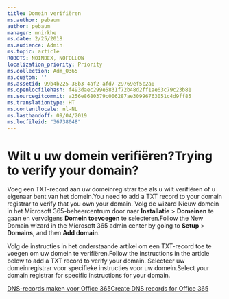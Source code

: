 ```yaml
---
title: Domein verifiëren
ms.author: pebaum
author: pebaum
manager: mnirkhe
ms.date: 2/25/2018
ms.audience: Admin
ms.topic: article
ROBOTS: NOINDEX, NOFOLLOW
localization_priority: Priority
ms.collection: Adm_O365
ms.custom: ''
ms.assetid: 99b4b225-38b3-4af2-afd7-29769ef5c2a0
ms.openlocfilehash: f493daec299e5831f72b48d2ff1ae63c79c23b81
ms.sourcegitcommit: a256e8680379c006287ae30996763051c4d9ff85
ms.translationtype: HT
ms.contentlocale: nl-NL
ms.lasthandoff: 09/04/2019
ms.locfileid: "36738048"
---
```

# <a name="trying-to-verify-your-domain"></a><span data-ttu-id="c4da2-102">Wilt u uw domein verifiëren?</span><span class="sxs-lookup"><span data-stu-id="c4da2-102">Trying to verify your domain?</span></span>

<span data-ttu-id="c4da2-103">Voeg een TXT-record aan uw domeinregistrar toe als u wilt verifiëren of u eigenaar bent van het domein.</span><span class="sxs-lookup"><span data-stu-id="c4da2-103">You need to add a TXT record to your domain registrar to verify that you own your domain.</span></span> <span data-ttu-id="c4da2-104">Volg de wizard Nieuw domein in het Microsoft 365-beheercentrum door naar **Installatie** \> **Domeinen** te gaan en vervolgens **Domein toevoegen** te selecteren.</span><span class="sxs-lookup"><span data-stu-id="c4da2-104">Follow the New Domain wizard in the Microsoft 365 admin center by going to **Setup** \> **Domains**, and then **Add domain**.</span></span> 
  
<span data-ttu-id="c4da2-105">Volg de instructies in het onderstaande artikel om een TXT-record toe te voegen om uw domein te verifiëren.</span><span class="sxs-lookup"><span data-stu-id="c4da2-105">Follow the instructions in the article below to add a TXT record to verify your domain.</span></span> <span data-ttu-id="c4da2-106">Selecteer uw domeinregistrar voor specifieke instructies voor uw domein.</span><span class="sxs-lookup"><span data-stu-id="c4da2-106">Select your domain registrar for specific instructions for your domain.</span></span>
  
[<span data-ttu-id="c4da2-107">DNS-records maken voor Office 365</span><span class="sxs-lookup"><span data-stu-id="c4da2-107">Create DNS records for Office 365</span></span>](https://docs.microsoft.com/office365/admin/get-help-with-domains/create-dns-records-at-any-dns-hosting-provider)
  

